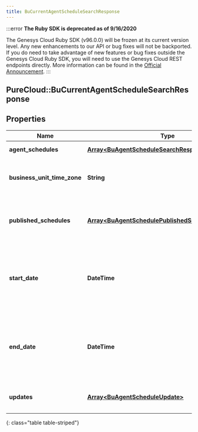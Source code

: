 ```yaml
---
title: BuCurrentAgentScheduleSearchResponse
---
```


:::error
**The Ruby SDK is deprecated as of 9/16/2020**

The Genesys Cloud Ruby SDK (v96.0.0) will be frozen at its current version level. Any new enhancements to our API or bug fixes will not be backported. If you do need to take advantage of new features or bug fixes outside the Genesys Cloud Ruby SDK, you will need to use the Genesys Cloud REST endpoints directly. More information can be found in the [Official Announcement](https://developer.mypurecloud.com/forum/t/announcement-genesys-cloud-ruby-sdk-end-of-life/8850).
:::


## PureCloud::BuCurrentAgentScheduleSearchResponse

## Properties

|Name | Type | Description | Notes|
|------------ | ------------- | ------------- | -------------|
| **agent_schedules** | [**Array&lt;BuAgentScheduleSearchResponse&gt;**](BuAgentScheduleSearchResponse.html) | The requested agent schedules | [optional] |
| **business_unit_time_zone** | **String** | The time zone configured for the business unit to which this schedule applies | [optional] |
| **published_schedules** | [**Array&lt;BuAgentSchedulePublishedScheduleReference&gt;**](BuAgentSchedulePublishedScheduleReference.html) | References to all published week schedules overlapping the start/end date query parameters | [optional] |
| **start_date** | **DateTime** | The start date of the schedules. Only populated on notifications. Date time is represented as an ISO-8601 string. For example: yyyy-MM-ddTHH:mm:ss.SSSZ | [optional] |
| **end_date** | **DateTime** | The end date of the schedules. Only populated on notifications. Date time is represented as an ISO-8601 string. For example: yyyy-MM-ddTHH:mm:ss.SSSZ | [optional] |
| **updates** | [**Array&lt;BuAgentScheduleUpdate&gt;**](BuAgentScheduleUpdate.html) | The list of updates for the schedule. Only used in notifications | [optional] |
{: class="table table-striped"}



